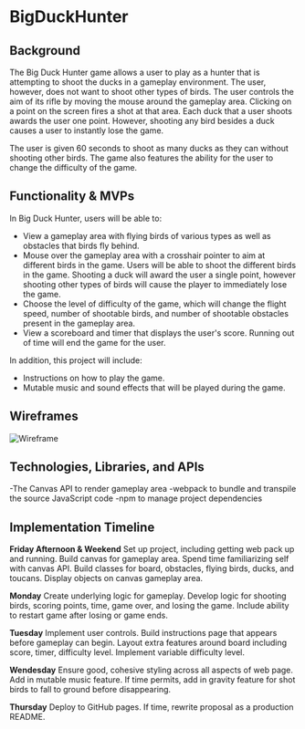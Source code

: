# BigDuckHunter

## Background

The Big Duck Hunter game allows a user to play as a hunter that is attempting to shoot the ducks in a gameplay environment. The user, however, does not want to shoot other types of birds. The user controls the aim of its rifle by moving the mouse around the gameplay area. Clicking on a point on the screen fires a shot at that area. Each duck that a user shoots awards the user one point. However, shooting any bird besides a duck causes a user to instantly lose the game. 

The user is given 60 seconds to shoot as many ducks as they can without shooting other birds. The game also features the ability for the user to change the difficulty of the game.

## Functionality & MVPs

In Big Duck Hunter, users will be able to:

- View a gameplay area with flying birds of various types as well as obstacles that birds fly behind.
- Mouse over the gameplay area with a crosshair pointer to aim at different birds in the game. Users will be able to shoot the different birds in the game. Shooting a duck will award the user a single point, however shooting other types of birds will cause the player to immediately lose the game.
- Choose the level of difficulty of the game, which will change the flight speed, number of shootable birds, and number of shootable obstacles present in the gameplay area.
- View a scoreboard and timer that displays the user's score. Running out of time will end the game for the user.

In addition, this project will include:
- Instructions on how to play the game.
- Mutable music and sound effects that will be played during the game.

## Wireframes

![Wireframe](.assets/wireframe.png)

## Technologies, Libraries, and APIs

-The Canvas API to render gameplay area
-webpack to bundle and transpile the source JavaScript code
-npm to manage project dependencies

## Implementation Timeline

**Friday Afternoon & Weekend**
Set up project, including getting web pack up and running. Build canvas for gameplay area. Spend time familiarizing self with canvas API. Build classes for board, obstacles, flying birds, ducks, and toucans. Display objects on canvas gameplay area.

**Monday**
Create underlying logic for gameplay. Develop logic for shooting birds, scoring points, time, game over, and losing the game. Include ability to restart game after losing or game ends.

**Tuesday**
Implement user controls. Build instructions page that appears before gameplay can begin. Layout extra features around board including score, timer, difficulty level. Implement variable difficulty level.

**Wendesday**
Ensure good, cohesive styling across all aspects of web page. Add in mutable music feature. If time permits, add in gravity feature for shot birds to fall to ground before disappearing.

**Thursday**
Deploy to GitHub pages. If time, rewrite proposal as a production README.
